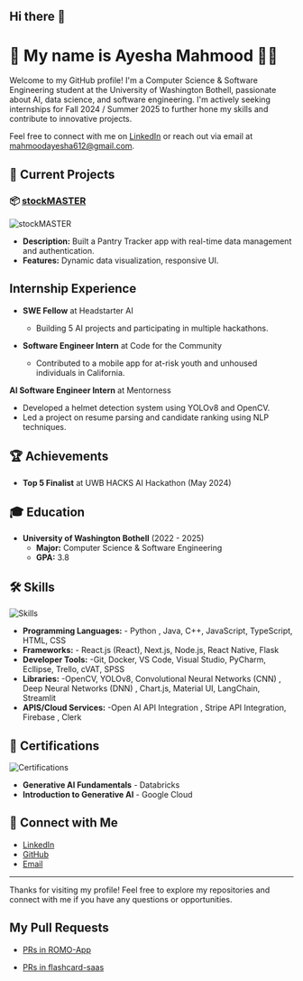## Hi there 👋

# 🌟 My name is  Ayesha Mahmood 👩‍💻

Welcome to my GitHub profile! I'm a Computer Science & Software Engineering student at the University of Washington Bothell, passionate about AI, data science, and software engineering. I'm actively seeking internships for Fall 2024 / Summer 2025 to further hone my skills and contribute to innovative projects.

Feel free to connect with me on [LinkedIn](https://www.linkedin.com/in/ayeshamahmood) or reach out via email at [mahmoodayesha612@gmail.com](mailto:mahmoodayesha612@gmail.com).

## 🚀 Current Projects

### 📦 [**stockMASTER**](https://github.com/yourusername/stockMASTER)
![stockMASTER](https://img.shields.io/badge/Tech-React.js%2C%20Next.js%2C%20Firebase%2C%20Chart.js%2C%20Material--UI-blue)
- **Description:** Built a Pantry Tracker app with real-time data management and authentication.
- **Features:** Dynamic data visualization, responsive UI.

## Internship Experience
- **SWE Fellow** at Headstarter AI
  - Building 5 AI projects and participating in multiple hackathons.

- **Software Engineer Intern** at Code for the Community
  - Contributed to a mobile app for at-risk youth and unhoused individuals in California.

**AI Software Engineer Intern** at Mentorness
  - Developed a helmet detection system using YOLOv8 and OpenCV.
  - Led a project on resume parsing and candidate ranking using NLP techniques.

## 🏆 Achievements

- **Top 5 Finalist** at UWB HACKS AI Hackathon (May 2024)


## 🎓 Education

- **University of Washington Bothell** (2022 - 2025)
  - **Major:** Computer Science & Software Engineering
  - **GPA:** 3.8


## 🛠️ Skills

![Skills](https://img.shields.io/badge/Skills-Python%2C%20JavaScript%2C%20SQL-orange)
- **Programming Languages:** - Python , Java, C++, JavaScript, TypeScript,  HTML, CSS
- **Frameworks:** - React.js (React), Next.js, Node.js,  React Native, Flask
- **Developer Tools:** -Git, Docker, VS Code, Visual Studio, PyCharm, Ecllipse, Trello, cVAT, SPSS
- **Libraries:** -OpenCV, YOLOv8, Convolutional Neural Networks (CNN) , Deep Neural Networks (DNN) , Chart.js, Material UI, LangChain, Streamlit
- **APIS/Cloud Services:** -Open AI API Integration , Stripe API Integration, Firebase , Clerk

## 📜 Certifications

![Certifications](https://img.shields.io/badge/Certifications-Databricks%2C%20Google%20Cloud-purple)
- **Generative AI Fundamentals** - Databricks
- **Introduction to Generative AI** - Google Cloud

## 🌟 Connect with Me

- [LinkedIn](https://www.linkedin.com/in/mahmood-ayesha/)
- [GitHub](https://github.com/mahmoodayesha)
- [Email](mailto:mahmoodayesha612@gmail.com)

---

Thanks for visiting my profile! Feel free to explore my repositories and connect with me if you have any questions or opportunities.

## My Pull Requests
- [PRs in ROMO-App](https://github.com/CodeForTheCommunity/ROMO-App/pulls?q=is%3Apr+author%3Amahmoodayesha)

- [PRs in flashcard-saas](https://github.com/radleyle/flashcard-saas/pulls?q=is%3Apr+author%3Amahmoodayesha)

